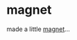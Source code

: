 <!--
  id: 262
  date: 2004-01-17
  modified: 2004-01-17
  slug: magnet
  type: post
  excerpt: <p>made a little magnet&#8230;</p>
  categories: Director
  tags: 
  inCv: 
  inPortfolio: 
  dateFrom: 
  dateTo: 
-->

# magnet

<p>made a little <a href="javascript:openPopup(%20%22%20gameref.html?game/magnet.dcr&amp;400&amp;400&amp;magnet&amp;:%20%22,0,0,5,5)" alt="">magnet</a>&#8230;</p>
